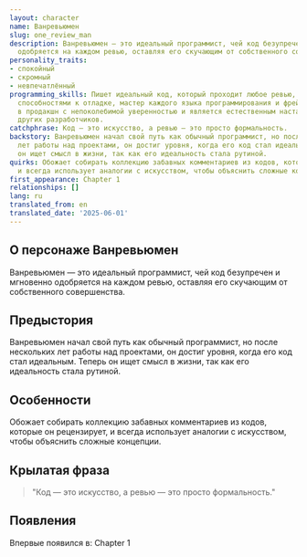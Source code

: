 ```yaml
---
layout: character
name: Ванревьюмен
slug: one_review_man
description: Ванревьюмен — это идеальный программист, чей код безупречен и мгновенно
  одобряется на каждом ревью, оставляя его скучающим от собственного совершенства.
personality_traits:
- спокойный
- скромный
- невпечатлённый
programming_skills: Пишет идеальный код, который проходит любое ревью, обладает непревзойдёнными
  способностями к отладке, мастер каждого языка программирования и фреймворка, разворачивает
  в продакшн с непоколебимой уверенностью и является естественным наставником для
  других разработчиков.
catchphrase: Код — это искусство, а ревью — это просто формальность.
backstory: Ванревьюмен начал свой путь как обычный программист, но после нескольких
  лет работы над проектами, он достиг уровня, когда его код стал идеальным. Теперь
  он ищет смысл в жизни, так как его идеальность стала рутиной.
quirks: Обожает собирать коллекцию забавных комментариев из кодов, которые он рецензирует,
  и всегда использует аналогии с искусством, чтобы объяснить сложные концепции.
first_appearance: Chapter 1
relationships: []
lang: ru
translated_from: en
translated_date: '2025-06-01'
---
```


## О персонаже Ванревьюмен

Ванревьюмен — это идеальный программист, чей код безупречен и мгновенно одобряется на каждом ревью, оставляя его скучающим от собственного совершенства.

## Предыстория

Ванревьюмен начал свой путь как обычный программист, но после нескольких лет работы над проектами, он достиг уровня, когда его код стал идеальным. Теперь он ищет смысл в жизни, так как его идеальность стала рутиной.

## Особенности

Обожает собирать коллекцию забавных комментариев из кодов, которые он рецензирует, и всегда использует аналогии с искусством, чтобы объяснить сложные концепции.

## Крылатая фраза

> "Код — это искусство, а ревью — это просто формальность."

## Появления

Впервые появился в: Chapter 1

<!-- Chapter appearances will be tracked automatically -->
